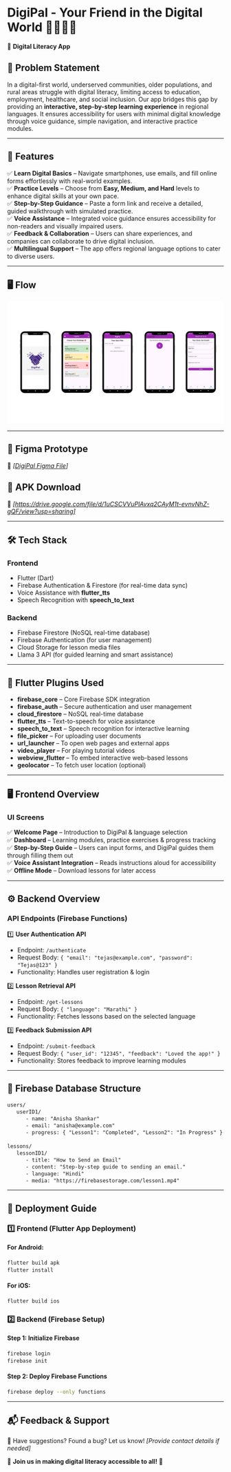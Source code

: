 # DigiPal - Your Friend in the Digital World 🫱🏻‍🫲🏻

📱 **Digital Literacy App**

## 📌 Problem Statement
In a digital-first world, underserved communities, older populations, and rural areas struggle with digital literacy, limiting access to education, employment, healthcare, and social inclusion. Our app bridges this gap by providing an **interactive, step-by-step learning experience** in regional languages. It ensures accessibility for users with minimal digital knowledge through voice guidance, simple navigation, and interactive practice modules.

---

## 🎯 Features
✅ **Learn Digital Basics** – Navigate smartphones, use emails, and fill online forms effortlessly with real-world examples.  
✅ **Practice Levels** – Choose from **Easy, Medium, and Hard** levels to enhance digital skills at your own pace.  
✅ **Step-by-Step Guidance** – Paste a form link and receive a detailed, guided walkthrough with simulated practice.  
✅ **Voice Assistance** – Integrated voice guidance ensures accessibility for non-readers and visually impaired users.  
✅ **Feedback & Collaboration** – Users can share experiences, and companies can collaborate to drive digital inclusion.  
✅ **Multilingual Support** – The app offers regional language options to cater to diverse users.

---

## 🖥️ Flow
![DigiPal Flow](flow1.png)

---

## 🎨 Figma Prototype
🔗 _[[DigiPal Figma File](https://www.figma.com/design/seG5njl0PI11THUhGabYzj/digipal?node-id=0-1&t=CBeiTjwPawYKx8c9-1)]_

## 📱 APK Download
🔗 _[https://drive.google.com/file/d/1uCSCVVuPlAvxq2CAyM1t-evnvNhZ-gQF/view?usp=sharing]_

---

## 🛠️ Tech Stack
### **Frontend**
- Flutter (Dart)
- Firebase Authentication & Firestore (for real-time data sync)
- Voice Assistance with **flutter_tts**
- Speech Recognition with **speech_to_text**

### **Backend**
- Firebase Firestore (NoSQL real-time database)
- Firebase Authentication (for user management)
- Cloud Storage for lesson media files
- Llama 3 API (for guided learning and smart assistance)

---

## 🔌 Flutter Plugins Used
- **firebase_core** – Core Firebase SDK integration
- **firebase_auth** – Secure authentication and user management
- **cloud_firestore** – NoSQL real-time database
- **flutter_tts** – Text-to-speech for voice assistance
- **speech_to_text** – Speech recognition for interactive learning
- **file_picker** – For uploading user documents
- **url_launcher** – To open web pages and external apps
- **video_player** – For playing tutorial videos
- **webview_flutter** – To embed interactive web-based lessons
- **geolocator** – To fetch user location (optional)

---

## 🖥️ **Frontend Overview**
### **UI Screens**
✅ **Welcome Page** – Introduction to DigiPal & language selection  
✅ **Dashboard** – Learning modules, practice exercises & progress tracking  
✅ **Step-by-Step Guide** – Users can input forms, and DigiPal guides them through filling them out  
✅ **Voice Assistant Integration** – Reads instructions aloud for accessibility  
✅ **Offline Mode** – Download lessons for later access

---

## ⚙️ **Backend Overview**
### **API Endpoints (Firebase Functions)**
1️⃣ **User Authentication API**
- Endpoint: `/authenticate`
- Request Body: `{ "email": "tejas@example.com", "password": "Tejas@123" }`
- Functionality: Handles user registration & login

2️⃣ **Lesson Retrieval API**
- Endpoint: `/get-lessons`
- Request Body: `{ "language": "Marathi" }`
- Functionality: Fetches lessons based on the selected language

3️⃣ **Feedback Submission API**
- Endpoint: `/submit-feedback`
- Request Body: `{ "user_id": "12345", "feedback": "Loved the app!" }`
- Functionality: Stores feedback to improve learning modules

---

## 📂 **Firebase Database Structure**
```
users/
   userID1/
      - name: "Anisha Shankar"
      - email: "anisha@example.com"
      - progress: { "Lesson1": "Completed", "Lesson2": "In Progress" }

lessons/
   lessonID1/
      - title: "How to Send an Email"
      - content: "Step-by-step guide to sending an email."
      - language: "Hindi"
      - media: "https://firebasestorage.com/lesson1.mp4"
```

---

## 🚀 **Deployment Guide**
### 1️⃣ **Frontend (Flutter App Deployment)**
#### **For Android:**
```sh
flutter build apk
flutter install
```
#### **For iOS:**
```sh
flutter build ios
```

### 2️⃣ **Backend (Firebase Setup)**
#### **Step 1: Initialize Firebase**
```sh
firebase login
firebase init
```
#### **Step 2: Deploy Firebase Functions**
```sh
firebase deploy --only functions
```

---


## 📬 **Feedback & Support**
💌 Have suggestions? Found a bug? Let us know! _[Provide contact details if needed]_

📢 **Join us in making digital literacy accessible to all!** 🚀
